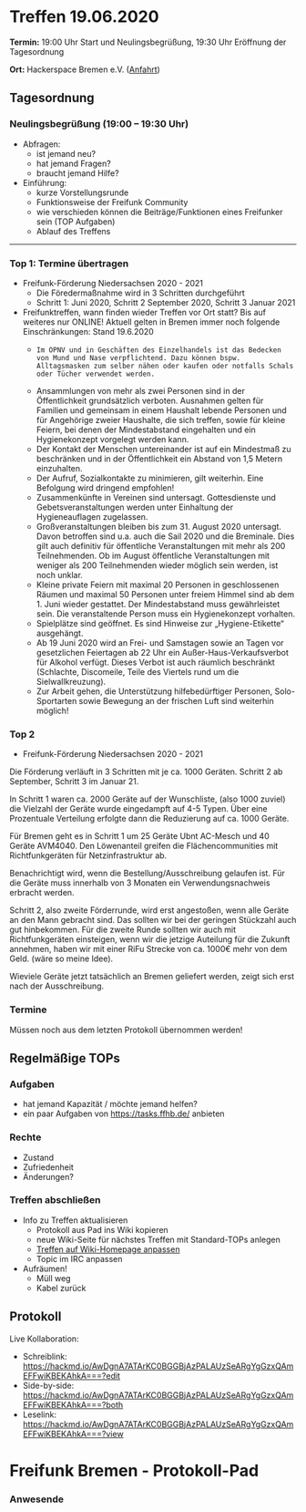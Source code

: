
# Treffen 19.06.2020

**Termin:** 19:00 Uhr Start und Neulingsbegrüßung, 19:30 Uhr Eröffnung der Tagesordnung

**Ort:** Hackerspace Bremen e.V. ([Anfahrt](https://www.hackerspace-bremen.de/anfahrt/))

## Tagesordnung
### Neulingsbegrüßung (19:00 – 19:30 Uhr)

- Abfragen:
    - ist jemand neu?
    - hat jemand Fragen?
    - braucht jemand Hilfe?
- Einführung:
    - kurze Vorstellungsrunde
    - Funktionsweise der Freifunk Community
    - wie verschieden können die Beiträge/Funktionen eines Freifunker sein (TOP Aufgaben)
    - Ablauf des Treffens

---

### Top 1: Termine übertragen
- Freifunk-Förderung Niedersachsen 2020 - 2021
  - Die Föredermaßnahme wird in 3 Schritten durchgeführt
  - Schritt 1: Juni 2020, Schritt 2 September 2020, Schritt 3 Januar 2021
- Freifunktreffen, wann finden wieder Treffen vor Ort statt? Bis auf weiteres nur ONLINE! Aktuell gelten in Bremen immer noch folgende Einschränkungen: Stand 19.6.2020
  -     Im ÖPNV und in Geschäften des Einzelhandels ist das Bedecken von Mund und Nase verpflichtend. Dazu können bspw. Alltagsmasken zum selber nähen oder kaufen oder notfalls Schals oder Tücher verwendet werden.
  -  Ansammlungen von mehr als zwei Personen sind in der Öffentlichkeit grundsätzlich verboten. Ausnahmen gelten für Familien und gemeinsam in einem Haushalt lebende Personen und für Angehörige zweier Haushalte, die sich treffen, sowie für kleine Feiern, bei denen der Mindestabstand eingehalten und ein Hygienekonzept vorgelegt werden kann.
  -  Der Kontakt der Menschen untereinander ist auf ein Mindestmaß zu beschränken und in der Öffentlichkeit ein Abstand von 1,5 Metern einzuhalten.
  -  Der Aufruf, Sozialkontakte zu minimieren, gilt weiterhin. Eine Befolgung wird dringend empfohlen!
  -  Zusammenkünfte in Vereinen sind untersagt. Gottesdienste und Gebetsveranstaltungen werden unter Einhaltung der Hygieneauflagen zugelassen.
  -  Großveranstaltungen bleiben bis zum 31. August 2020 untersagt. Davon betroffen sind u.a. auch die Sail 2020 und die Breminale. Dies gilt auch definitiv für öffentliche Veranstaltungen mit mehr als 200 Teilnehmenden. Ob im August öffentliche Veranstaltungen mit weniger als 200 Teilnehmenden wieder möglich sein werden, ist noch unklar.
  -  Kleine private Feiern mit maximal 20 Personen in geschlossenen Räumen und maximal 50 Personen unter freiem Himmel sind ab dem 1. Juni wieder gestattet. Der Mindestabstand muss gewährleistet sein. Die veranstaltende Person muss ein Hygienekonzept vorhalten.
  -  Spielplätze sind geöffnet. Es sind Hinweise zur „Hygiene-Etikette“ ausgehängt.
  -  Ab 19 Juni 2020 wird an Frei- und Samstagen sowie an Tagen vor gesetzlichen Feiertagen ab 22 Uhr ein Außer-Haus-Verkaufsverbot für Alkohol verfügt. Dieses Verbot ist auch räumlich beschränkt (Schlachte, Discomeile, Teile des Viertels rund um die Sielwallkreuzung).
  -  Zur Arbeit gehen, die Unterstützung hilfebedürftiger Personen, Solo-Sportarten sowie Bewegung an der frischen Luft sind weiterhin möglich!

### Top 2
  - Freifunk-Förderung Niedersachsen 2020 - 2021


Die Förderung verläuft in 3 Schritten mit je ca. 1000 Geräten. Schritt 2
ab September, Schritt 3 im Januar 21.

In Schritt 1 waren ca. 2000 Geräte auf der Wunschliste, (also 1000
zuviel) die Vielzahl der Geräte wurde eingedampft auf 4-5 Typen.
Über eine Prozentuale Verteilung erfolgte dann die Reduzierung auf ca.
1000 Geräte.

Für Bremen geht es in Schritt 1 um 25 Geräte Ubnt AC-Mesch und 40 Geräte
AVM4040.
Den Löwenanteil greifen die Flächencommunities mit Richtfunkgeräten für
Netzinfrastruktur ab.

Benachrichtigt wird, wenn die Bestellung/Ausschreibung gelaufen ist.
Für die Geräte muss innerhalb von 3 Monaten ein Verwendungsnachweis
erbracht werden.

Schritt 2, also zweite Förderrunde, wird erst angestoßen, wenn alle Geräte an den Mann gebracht sind.
Das sollten wir bei der geringen Stückzahl auch gut hinbekommen. Für die
zweite Runde sollten wir auch mit
Richtfunkgeräten einsteigen, wenn wir die jetzige Auteilung für die
Zukunft annehmen, haben wir
mit einer RiFu Strecke von ca. 1000€ mehr von dem Geld. (wäre so meine
Idee).

Wieviele Geräte jetzt tatsächlich an Bremen geliefert werden, zeigt sich
erst nach der Ausschreibung.



### Termine
Müssen noch aus dem letzten Protokoll übernommen werden!

## Regelmäßige TOPs
### Aufgaben

- hat jemand Kapazität / möchte jemand helfen?
- ein paar Aufgaben von https://tasks.ffhb.de/ anbieten

### Rechte

- Zustand
- Zufriedenheit
- Änderungen?

### Treffen abschließen

- Info zu Treffen aktualisieren
  - Protokoll aus Pad ins Wiki kopieren
  - neue Wiki-Seite für nächstes Treffen mit Standard-TOPs anlegen
  - [Treffen auf Wiki-Homepage anpassen](https://wiki.bremen.freifunk.net/Home)
  - Topic im IRC anpassen
- Aufräumen!
  - Müll weg
  - Kabel zurück

## Protokoll

Live Kollaboration:

* Schreiblink: https://hackmd.io/AwDgnA7ATArKC0BGGBjAzPALAUzSeARgYgGzxQAmEFFwiKBEKAhkA===?edit
* Side-by-side: https://hackmd.io/AwDgnA7ATArKC0BGGBjAzPALAUzSeARgYgGzxQAmEFFwiKBEKAhkA===?both
* Leselink: https://hackmd.io/AwDgnA7ATArKC0BGGBjAzPALAUzSeARgYgGzxQAmEFFwiKBEKAhkA===?view

# Freifunk Bremen - Protokoll-Pad

### Anwesende
